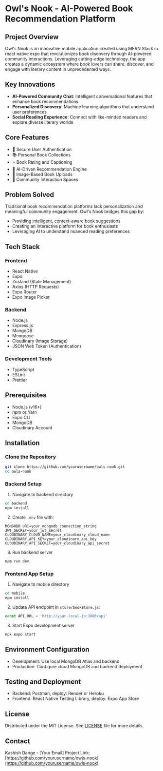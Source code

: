 # Owl's Nook - AI-Powered Book Recommendation Platform

## Project Overview
Owl's Nook is an innovative mobile application created using MERN Stack in react native expo that revolutionizes book discovery through AI-powered community interactions. Leveraging cutting-edge technology, the app creates a dynamic ecosystem where book lovers can share, discover, and engage with literary content in unprecedented ways.

## Key Innovations
- **AI-Powered Community Chat**: Intelligent conversational features that enhance book recommendations
- **Personalized Discovery**: Machine learning algorithms that understand user preferences
- **Social Reading Experience**: Connect with like-minded readers and explore diverse literary worlds

## Core Features
- 🔐 Secure User Authentication
- 📚 Personal Book Collections
- ⭐ Book Rating and Captioning
- 🤖 AI-Driven Recommendation Engine
- 📸 Image-Based Book Uploads
- 💬 Community Interaction Spaces

## Problem Solved
Traditional book recommendation platforms lack personalization and meaningful community engagement. Owl's Nook bridges this gap by:
- Providing intelligent, context-aware book suggestions
- Creating an interactive platform for book enthusiasts
- Leveraging AI to understand nuanced reading preferences

## Tech Stack

### Frontend
- React Native
- Expo
- Zustand (State Management)
- Axios (HTTP Requests)
- Expo Router
- Expo Image Picker

### Backend
- Node.js
- Express.js
- MongoDB
- Mongoose
- Cloudinary (Image Storage)
- JSON Web Token (Authentication)

### Development Tools
- TypeScript
- ESLint
- Prettier

## Prerequisites
- Node.js (v16+)
- npm or Yarn
- Expo CLI
- MongoDB
- Cloudinary Account

## Installation

### Clone the Repository
```bash
git clone https://github.com/yourusername/owls-nook.git
cd owls-nook
```

### Backend Setup
1. Navigate to backend directory
```bash
cd backend
npm install
```

2. Create `.env` file with:
```
MONGODB_URI=your_mongodb_connection_string
JWT_SECRET=your_jwt_secret
CLOUDINARY_CLOUD_NAME=your_cloudinary_cloud_name
CLOUDINARY_API_KEY=your_cloudinary_api_key
CLOUDINARY_API_SECRET=your_cloudinary_api_secret
```

3. Run backend server
```bash
npm run dev
```

### Frontend App Setup
1. Navigate to mobile directory
```bash
cd mobile
npm install
```

2. Update API endpoint in `store/bookStore.js`:
```javascript
const API_URL = 'http://your-local-ip:3000/api'
```

3. Start Expo development server
```bash
npx expo start
```

## Environment Configuration
- Development: Use local MongoDB Atlas and backend
- Production: Configure cloud MongoDB and backend deployment

## Testing and Deployment
- Backend: Postman, deploy: Render or Heroku
- Frontend: React Native Testing Library, deploy: Expo App Store

## License
Distributed under the MIT License. See [LICENSE](LICENSE) file for more details.

## Contact
Kashish Dange - [Your Email]
Project Link: [https://github.com/yourusername/owls-nook](https://github.com/yourusername/owls-nook)
